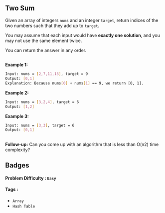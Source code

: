 
## Two Sum

Given an array of integers `nums` and an integer `target`, return indices of the two numbers such that they add up to `target`.

You may assume that each input would have **exactly one solution**, and you may not use the same element twice.

You can return the answer in any order.
##

**Example 1:**
```bash
Input: nums = [2,7,11,15], target = 9
Output: [0,1]
Explanation: Because nums[0] + nums[1] == 9, we return [0, 1].
```

**Example 2:**
```bash
Input: nums = [3,2,4], target = 6
Output: [1,2]
```

**Example 3:**
```bash
Input: nums = [3,3], target = 6
Output: [0,1]
```
##

**Follow-up:** Can you come up with an algorithm that is less than O(n2) time complexity?


## Badges

#### Problem Difficulty : `Easy`

#### Tags : 
- `Array` 
- `Hash Table`